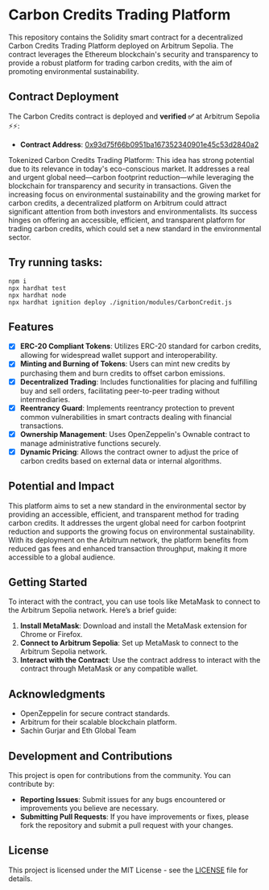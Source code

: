 # Carbon Credits Trading Platform


This repository contains the Solidity smart contract for a decentralized Carbon Credits Trading Platform deployed on Arbitrum Sepolia. The contract leverages the Ethereum blockchain's security and transparency to provide a robust platform for trading carbon credits, with the aim of promoting environmental sustainability.

## Contract Deployment

The Carbon Credits contract is deployed and **verified ✅** at Arbitrum Sepolia ⚡⚡:

- **Contract Address**: [0x93d75f66b0951ba167352340901e45c53d2840a2](https://sepolia.arbiscan.io/address/0x93d75f66b0951ba167352340901e45c53d2840a2)



Tokenized Carbon Credits Trading Platform: This idea has strong potential due to its relevance in today's eco-conscious market. It addresses a real and urgent global need—carbon footprint reduction—while leveraging the blockchain for transparency and security in transactions. Given the increasing focus on environmental sustainability and the growing market for carbon credits, a decentralized platform on Arbitrum could attract significant attention from both investors and environmentalists. Its success hinges on offering an accessible, efficient, and transparent platform for trading carbon credits, which could set a new standard in the environmental sector.

## Try running tasks:

```shell
npm i
npx hardhat test
npx hardhat node
npx hardhat ignition deploy ./ignition/modules/CarbonCredit.js
```


## Features

- [x] **ERC-20 Compliant Tokens**: Utilizes ERC-20 standard for carbon credits, allowing for widespread wallet support and interoperability.
- [x] **Minting and Burning of Tokens**: Users can mint new credits by purchasing them and burn credits to offset carbon emissions.
- [x] **Decentralized Trading**: Includes functionalities for placing and fulfilling buy and sell orders, facilitating peer-to-peer trading without intermediaries.
- [x] **Reentrancy Guard**: Implements reentrancy protection to prevent common vulnerabilities in smart contracts dealing with financial transactions.
- [x] **Ownership Management**: Uses OpenZeppelin's Ownable contract to manage administrative functions securely.
- [x] **Dynamic Pricing**: Allows the contract owner to adjust the price of carbon credits based on external data or internal algorithms.

## Potential and Impact

This platform aims to set a new standard in the environmental sector by providing an accessible, efficient, and transparent method for trading carbon credits. It addresses the urgent global need for carbon footprint reduction and supports the growing focus on environmental sustainability. With its deployment on the Arbitrum network, the platform benefits from reduced gas fees and enhanced transaction throughput, making it more accessible to a global audience.

## Getting Started

To interact with the contract, you can use tools like MetaMask to connect to the Arbitrum Sepolia network. Here’s a brief guide:

1. **Install MetaMask**: Download and install the MetaMask extension for Chrome or Firefox.
2. **Connect to Arbitrum Sepolia**: Set up MetaMask to connect to the Arbitrum Sepolia network.
3. **Interact with the Contract**: Use the contract address to interact with the contract through MetaMask or any compatible wallet.

## Acknowledgments

- OpenZeppelin for secure contract standards.
- Arbitrum for their scalable blockchain platform.
- Sachin Gurjar and Eth Global Team

## Development and Contributions

This project is open for contributions from the community. You can contribute by:

- **Reporting Issues**: Submit issues for any bugs encountered or improvements you believe are necessary.
- **Submitting Pull Requests**: If you have improvements or fixes, please fork the repository and submit a pull request with your changes.

## License

This project is licensed under the MIT License - see the [LICENSE](LICENSE) file for details.
